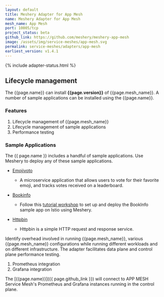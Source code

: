 ```yaml
---
layout: default
title: Meshery Adapter for App Mesh
name: Meshery Adapter for App Mesh
mesh_name: App Mesh
port: 10005/tcp
project_status: beta
github_link: https://github.com/meshery/meshery-app-mesh
image: /assets/img/service-meshes/app-mesh.svg
permalink: service-meshes/adapters/app-mesh
earliest_version: v1.4.1
---
```


{% include adapter-status.html %}

## Lifecycle management

The {{page.name}} can install **{{page.version}}** of {{page.mesh_name}}. A number of sample applications can be installed using the {{page.name}}.

### Features

1. Lifecycle management of {{page.mesh_name}}
1. Lifecycle management of sample applications
1. Performance testing

### Sample Applications

The {{ page.name }} includes a handful of sample applications. Use Meshery to deploy any of these sample applications.

- [Emojivoto]({{site.baseurl}}/guides/sample-apps#emojivoto)

  - A microservice application that allows users to vote for their favorite emoji, and tracks votes received on a leaderboard.

- [Bookinfo]({{site.baseurl}}/guides/sample-apps#bookinfo)

  - Follow this [tutorial workshop](https://github.com/layer5io/istio-service-mesh-workshop/blob/master/lab-2/README.md) to set up and deploy the BookInfo sample app on Istio using Meshery.

- [Httpbin]({{site.baseurl}}/guides/sample-apps#httpbin)

  - Httpbin is a simple HTTP request and response service.

Identify overhead involved in running {{page.mesh_name}}, various {{page.mesh_name}} configurations while running different workloads and on different infrastructure. The adapter facilitates data plane and control plane performance testing.

1. Prometheus integration
1. Grafana integration

The [{{page.name}}]({{ page.github_link }}) will connect to APP MESH Service Mesh's Prometheus and Grafana instances running in the control plane.
